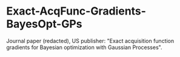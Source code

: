 # Exact-AcqFunc-Gradients-BayesOpt-GPs
Journal paper (redacted), US publisher: "Exact acquisition function gradients for Bayesian optimization with Gaussian Processes".
